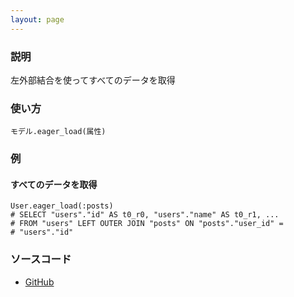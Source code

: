 ```yaml
---
layout: page
---
```

### 説明
左外部結合を使ってすべてのデータを取得

### 使い方
    モデル.eager_load(属性)

### 例
#### すべてのデータを取得
    User.eager_load(:posts)
    # SELECT "users"."id" AS t0_r0, "users"."name" AS t0_r1, ...
    # FROM "users" LEFT OUTER JOIN "posts" ON "posts"."user_id" =
    # "users"."id"

### ソースコード
* [GitHub](https://github.com/rails/rails/blob/f33d52c95217212cbacc8d5e44b5a8e3cdc6f5b3/activerecord/lib/active_record/relation/query_methods.rb#L165)
